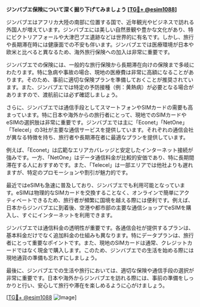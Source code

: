 **ジンバブエ保険について深く掘り下げてみましょう [[TG💪+ @esim1088](https://t.me/s/esim1088)]**

ジンバブエはアフリカ大陸の南部に位置する国で、近年観光やビジネスで訪れる外国人が増えています。ジンバブエには美しい自然景観や豊かな文化があり、特にビクトリアフォールや大津巴ブエ遺跡などは世界的に有名です。しかし、旅行や長期滞在時には健康面での不安も伴います。ジンバブエでは医療環境が日本や欧米と比べると異なるため、海外旅行保険への加入は非常に重要です。

ジンバブエでの保険には、一般的な旅行保険から長期滞在向けの保険まで多岐にわたります。特に急病や事故の場合、現地の医療費は非常に高額になることがあります。そのため、事前に適切な保険プランを準備しておくことが推奨されています。また、ジンバブエでは特定の予防接種（例：黄熱病）が必要となる場合がありますので、渡航前には必ず確認しましょう。

さらに、ジンバブエでは通信手段としてスマートフォンやSIMカードの需要も高まっています。特に日本や海外からの旅行者にとって、現地でのSIMカードやeSIMの選択肢は非常に重要です。ジンバブエでは主に「Econet」「NetOne」「Telecel」の3社が主要な通信サービスを提供しています。それぞれの通信会社が異なる特徴を持ち、旅行者や長期滞在者に最適なプランを提供しています。

例えば、「Econet」は広範なエリアカバレッジと安定したインターネット接続が強みです。一方、「NetOne」はデータ通信料金が比較的安価であり、特に長期間滞在する人におすすめです。また、「Telecel」は一部エリアでは他社よりも遅れますが、特定のプロモーションや割引が魅力的です。

最近ではeSIMも急速に普及しており、ジンバブエでも利用可能となっています。eSIMは物理的なSIMカードを交換することなく、オンラインで簡単にアクティベートできるため、旅行者が頻繁に国境を越える際には便利です。例えば、日本からジンバブエに到着後、空港や都市部の主要な通信ショップでeSIMを購入し、すぐにインターネットを利用できます。

ジンバブエでは通信料金の透明性が重要です。各通信会社が提供するプランは、基本料金だけでなく追加料金の仕組みも異なります。特にデータプランは、旅行者にとって重要なポイントです。また、現地のSIMカードは通常、クレジットカードではなく現金で購入します。このため、ジンバブエでの生活を始める際には現地通貨の準備も忘れずにしましょう。

最後に、ジンバブエでの生活や旅行においては、適切な保険や通信手段の選択が非常に重要です。日本や海外からジンバブエを訪れる際には、事前の準備をしっかりと行い、安心して旅行や滞在を楽しめるように心がけましょう。

[[TG💪+ @esim1088](https://t.me/s/esim1088) ![Image](https://i.postimg.cc/Y0z9fWf4/image.png)]